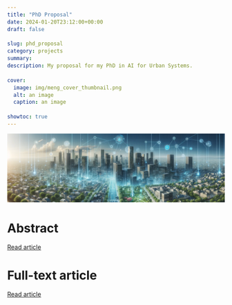 ```yaml
---
title: "PhD Proposal"
date: 2024-01-20T23:12:00+00:00
draft: false

slug: phd_proposal
category: projects
summary:
description: My proposal for my PhD in AI for Urban Systems.

cover:
  image: img/meng_cover_thumbnail.png
  alt: an image
  caption: an image

showtoc: true
---
```


![image](img/cover_image_thumbnail.png "Cover")


# Abstract

[Read article](/other/summary)


# Full-text article

[Read article](/pdfs/20240111_CMW_PhD_Research_Proposal.pdf)